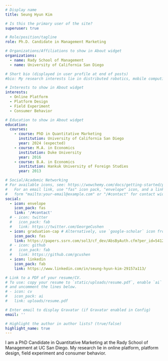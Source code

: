 ```yaml
---
# Display name
title: Seung Hyun Kim

# Is this the primary user of the site?
superuser: true

# Role/position/tagline
role: Ph.D. Candidate in Management Marketing

# Organizations/Affiliations to show in About widget
organizations:
  - name: Rady School of Management
  - name: University of California San Diego

# Short bio (displayed in user profile at end of posts)
#bio: My research interests lie in distributed robotics, mobile computing and programmable matter.

# Interests to show in About widget
interests:
  - Online Platform 
  - Platform Design 
  - Field Experiment
  - Consumer Behavior

# Education to show in About widget
education:
  courses:
    - course: PhD in Quantitative Marketing
      institution: University of California San Diego
      year: 2024 (expected)
    - course: M.A. in Economics 
      institution: Duke University
      year: 2016
    - course: B.A. in Economics
      institution: Hankuk University of Foreign Studies
      year: 2013

# Social/Academic Networking
# For available icons, see: https://wowchemy.com/docs/getting-started/page-builder/#icons
#   For an email link, use "fas" icon pack, "envelope" icon, and a link in the
#   form "mailto:your-email@example.com" or "/#contact" for contact widget.
social:
  - icon: envelope
    icon_pack: fas
    link: '/#contact'
  # - icon: twitter
  #   icon_pack: fab
  #   link: https://twitter.com/GeorgeCushen
  - icon: graduation-cap # Alternatively, use `google-scholar` icon from `ai` icon pack
    icon_pack: fas
    link: https://papers.ssrn.com/sol3/cf_dev/AbsByAuth.cfm?per_id=5412451
  # - icon: github
  #   icon_pack: fab
  #   link: https://github.com/gcushen
  - icon: linkedin
    icon_pack: fab
    link: https://www.linkedin.com/in/seung-hyun-kim-29157a113/

# Link to a PDF of your resume/CV.
# To use: copy your resume to `static/uploads/resume.pdf`, enable `ai` icons in `params.toml`,
# and uncomment the lines below.
# - icon: cv
#   icon_pack: ai
#   link: uploads/resume.pdf

# Enter email to display Gravatar (if Gravatar enabled in Config)
email: ''

# Highlight the author in author lists? (true/false)
highlight_name: true
---
```


I am a PhD Candidate in Quantitative Marketing at the Rady School of Management at UC San Diego. My research lie in online platform, platform design, field experiment and consumer behavior. 




